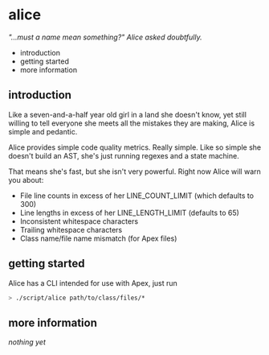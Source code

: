 alice
=====

_"...must a name mean something?" Alice asked doubtfully._

 * introduction
 * getting started
 * more information

introduction
------------

Like a seven-and-a-half year old girl in a land she doesn't
know, yet still willing to tell everyone she meets all
the mistakes they are making, Alice is simple and pedantic.

Alice provides simple code quality metrics.  Really simple.
Like so simple she doesn't build an AST, she's just running
regexes and a state machine.

That means she's fast, but she isn't very powerful.  Right
now Alice will warn you about:

 * File line counts in excess of her LINE_COUNT_LIMIT
   (which defaults to 300)
 * Line lengths in excess of her LINE_LENGTH_LIMIT
   (defaults to 65)
 * Inconsistent whitespace characters
 * Trailing whitespace characters
 * Class name/file name mismatch (for Apex files)

getting started
---------------

Alice has a CLI intended for use with Apex, just run

```bash
> ./script/alice path/to/class/files/*
```

more information
----------------

_nothing yet_
